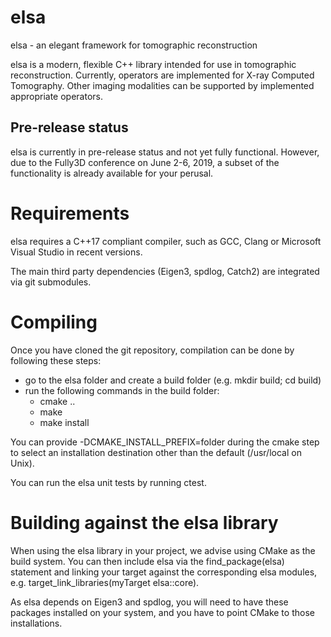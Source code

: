 # elsa

elsa - an elegant framework for tomographic reconstruction

elsa is a modern, flexible C++ library intended for use in tomographic reconstruction.
Currently, operators are implemented for X-ray Computed Tomography. 
Other imaging modalities can be supported by implemented appropriate operators.


## Pre-release status

elsa is currently in pre-release status and not yet fully functional.
However, due to the Fully3D conference on June 2-6, 2019, a subset of the functionality is already available for your perusal.

# Requirements

elsa requires a C++17 compliant compiler, such as GCC, Clang or Microsoft Visual Studio in recent versions. 

The main third party dependencies (Eigen3, spdlog, Catch2) are integrated via git submodules.


# Compiling

Once you have cloned the git repository, compilation can be done by following these steps:

   * go to the elsa folder and create a build folder (e.g. mkdir build; cd build)
   * run the following commands in the build folder:
      * cmake ..
      * make
      * make install

You can provide -DCMAKE_INSTALL_PREFIX=folder during the cmake step to select an installation destination other than the default (/usr/local on Unix).

You can run the elsa unit tests by running ctest.


# Building against the elsa library

When using the elsa library in your project, we advise using CMake as the build system. You can then include elsa via the find_package(elsa) statement and linking your target against the corresponding elsa modules, e.g. target_link_libraries(myTarget elsa::core).

As elsa depends on Eigen3 and spdlog, you will need to have these packages installed on your system, and you have to point CMake to those installations.

